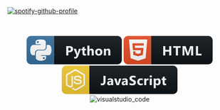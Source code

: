 [![spotify-github-profile](https://spotify-github-profile.vercel.app/api/view?uid=uzmigdlaj7ehsmkq5zwjrbm3i&cover_image=true&theme=novatorem&bar_color=1ae084&bar_color_cover=false)](https://github.com/kittinan/spotify-github-profile)
<br/> 
<br/>
<br/>
<p align="center">
  <img src="https://raw.githubusercontent.com/MikeCodesDotNET/ColoredBadges/master/svg/dev/languages/python.svg" alt="python" style="max-width: 100%;">
  <img src="https://raw.githubusercontent.com/MikeCodesDotNET/ColoredBadges/master/svg/dev/languages/html.svg" alt="html" style="max-width: 100%;">
  <img src="https://raw.githubusercontent.com/MikeCodesDotNET/ColoredBadges/master/svg/dev/languages/js.svg" alt="js" style="max-width: 100%;"><br>
  <img src="MikeCodesDotNET/ColoredBadges/raw/master/svg/dev/tools/visualstudio_code.svg" alt="visualstudio_code" style="max-width: 100%;">
</p>
